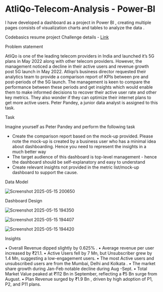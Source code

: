 # AtliQo-Telecom-Analysis - Power-BI
I have developed a dashboard as a project in Power BI , creating multiple pages consists of  visualization charts and  tables to analyze the data .

Codebasics resume project Challenge details - [Link](https://codebasics.io/event/codebasics-resume-project-challenge)

Problem statement

AtliQo is one of the leading telecom providers in India and launched it’s 5G plans in May 2022 along with other telecom providers.
However, the management noticed a decline in their active users and revenue growth post 5G launch in May 2022. Atliqo’s business director requested their analytics team to provide a comparison report of KPIs between pre and post-periods of the 5G launch. The management is keen to compare the performance between these periods and get insights which would enable them to make informed decisions to recover their active user rate and other key metrics. They also wonder if they can optimize their internet plans to get more active users.  Peter Pandey, a junior data analyst is assigned to this task.

Task

Imagine yourself as Peter Pandey and perform the following task
- Create the comparison report based on the mock-up provided. Please note the mock-up  is created by a business user who has a minimal idea about dashboarding. Hence you need to represent the insights in a much better way
- The target audience of this dashboard is top-level management - hence the dashboard should be self-explanatory and easy to understand
- Create relevant insights not provided in the metric list/mock-up dashboard to support the cause.



Data Model


![Screenshot 2025-05-15 200650](https://github.com/user-attachments/assets/69405b94-6654-4e9e-9444-a0414621a094)



Dashboard Design


![Screenshot 2025-05-15 194350](https://github.com/user-attachments/assets/44a8eb51-37af-45c1-9986-3bcf3d712931)


![Screenshot 2025-05-15 194407](https://github.com/user-attachments/assets/57210283-9d55-4d45-80d9-f3e59d5ec033)


![Screenshot 2025-05-15 194420](https://github.com/user-attachments/assets/4159560a-bcbb-41e8-a520-07c7f7e1d610)

Insights 

•	Overall Revenue dipped slightly by 0.625% . 
•	Average revenue per user increased by ₹21.1.
•	Active Users  fell by 7 Mn, but Unsubscriber  grew by 1.4 Mn, suggesting a low-engagement users.
•	The most Active users and unsubscribed users are from the Mumbai, Delhi and Kolkata .
•	The market share growth  during Jan-Feb notable decline during Aug -Sept.
•	Total Market Value peaked at ₹112 Bn in September, reflecting a ₹5 Bn surge from August.
•	Plan Revenue surged by ₹1.9 Bn , driven by high adoption of P1, P2, and P11 plans.






